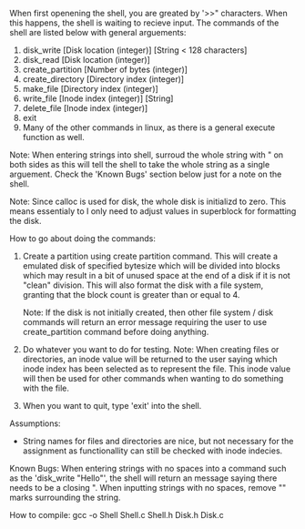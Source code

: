 When first openening the shell, you are greated by '>>" characters. When this happens,
the shell is waiting to recieve input. The commands of the shell are listed below with general arguements:

1) disk_write [Disk location (integer)] [String < 128 characters]
2) disk_read [Disk location (integer)]
3) create_partition [Number of bytes (integer)]
4) create_directory [Directory index (integer)]
5) make_file [Directory index (integer)]
6) write_file [Inode index (integer)] [String]
7) delete_file [Inode index (integer)]
8) exit
9) Many of the other commands in linux, as there is a general execute function as well.

Note: When entering strings into shell, surroud the whole string with " on both sides as
this will tell the shell to take the whole string as a single arguement. Check the 'Known Bugs'
section below just for a note on the shell.

Note: Since calloc is used for disk, the whole disk is initializd to zero. This means essentialy
to I only need to adjust values in superblock for formatting the disk. 


How to go about doing the commands:
1) Create a partition using create partition command.
    This will create a emulated disk of specified bytesize which will be divided into blocks
    which may result in a bit of unused space at the end of a disk if it is not "clean" division.
    This will also format the disk with a file system, granting that the block count is greater than
    or equal to 4.
    
    Note: If the disk is not initially created, then other file system / disk commands will return an
    error message requiring the user to use create_partition command before doing anything.

2) Do whatever you want to do for testing.
    Note: When creating files or directories, an inode value will be returned to the user saying which
    inode index has been selected as to represent the file. This inode value will then be used for other
    commands when wanting to do something with the file.
    
3) When you want to quit, type 'exit' into the shell.


Assumptions:
 - String names for files and directories are nice, but not necessary for the assignment
   as functionallity can still be checked with inode indecies.



Known Bugs:
When entering strings with no spaces into a command such as the 'disk_write "Hello"',
the shell will return an message saying there needs to be a closing ". When inputting strings
with no spaces, remove "" marks surrounding the string.




How to compile:
gcc -o Shell Shell.c Shell.h Disk.h Disk.c